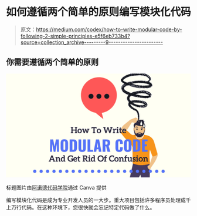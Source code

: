 # 如何遵循两个简单的原则编写模块化代码

> 原文：<https://medium.com/codex/how-to-write-modular-code-by-following-2-simple-principles-e5f6eb733b4?source=collection_archive---------9----------------------->

## 你需要遵循两个简单的原则

![](img/748e3b91db4a56c51006053f106a9da3.png)

标题图片由[阿诺德代码学院](http://www.arnoldcode.com)通过 Canva 提供

编写模块化代码是成为专业开发人员的一大步。重大项目包括许多程序员处理成千上万行代码。在这种环境下，您很快就会忘记特定代码做了什么。